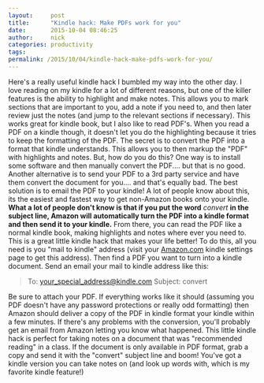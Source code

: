 ```yaml
---
layout:     post
title:      "Kindle hack: Make PDFs work for you"
date:       2015-10-04 08:46:25
author:     nick
categories: productivity
tags:  
permalink: /2015/10/04/kindle-hack-make-pdfs-work-for-you/
---
```

Here's a really useful kindle hack I bumbled my way into the other day. I love reading on my kindle for a lot of different reasons, but one of the killer features is the ability to highlight and make notes. This allows you to mark sections that are important to you, add a note if you need to, and then later review just the notes (and jump to the relevant sections if necessary). This works great for kindle book, but I also like to read PDF's. When you read a PDF on a kindle though, it doesn't let you do the highlighting because it tries to keep the formatting of the PDF. The secret is to convert the PDF into a format that kindle understands. This allows you to then markup the "PDF" with highlights and notes. But, how do you do this? One way is to install some software and then manually convert the PDF.... but that is no good. Another alternative is to send your PDF to a 3rd party service and have them convert the document for you.... and that's equally bad. The best solution is to email the PDF to your kindle! A lot of people know about this, its the easiest and fastest way to get non-Amazon books onto your kindle. **What a lot of people don't know is that if you put the word** _convert_ **in the subject line, Amazon will automatically turn the PDF into a kindle format and then send it to your kindle.** From there, you can read the PDF like a normal kindle book, making highlights and notes where ever you need to. This is a great little kindle hack that makes your life better! To do this, all you need is you "mail to kindle" address (visit your [Amazon.com](https://www.amazon.com/mn/dcw/myx.html#/home/settings/payment) kindle settings page to get this address). Then find a PDF you want to turn into a kindle document. Send an email your mail to kindle address like this: 

> To: your_special_address@kindle.com Subject: convert

Be sure to attach your PDF. If everything works like it should (assuming you PDF doesn't have any password protections or really odd formatting) then Amazon should deliver a copy of the PDF in kindle format your kindle within a few minutes. If there's any problems with the conversion, you'll probably get an email from Amazon letting you know what happened. This little kindle hack is perfect for taking notes on a document that was "recommended reading" in a class. If the document is only available in PDF format, grab a copy and send it with the "convert" subject line and boom! You've got a kindle version you can take notes on (and look up words with, which is my favorite kindle feature!)

